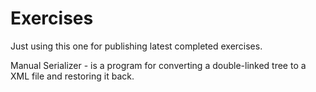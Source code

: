 # Exercises
Just using this one for publishing latest completed exercises.

Manual Serializer - is a program for converting a double-linked tree to a XML file and  restoring it back.
